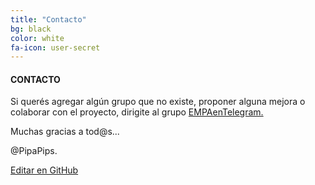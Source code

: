 ```yaml
---
title: "Contacto"
bg: black
color: white
fa-icon: user-secret
---
```

#### CONTACTO

<!---
No poner los links de t.joinchat directamente,
usar https://www.protectyourlinks.com/ para obtener
un link corto protegido por captcha
-->

Si querés agregar algún grupo que no existe, proponer alguna mejora o colaborar con el proyecto, dirigite al grupo [EMPAenTelegram.](https://www.proyl.com/5T2dFf1jP)

Muchas gracias a tod@s...         


@PipaPips.




<span class="editongithub">
	<a href="{{site.github.repository_url}}/blob/master/{{page.path}}">
		<i class="fas fa-pen"></i> Editar en GitHub
	</a>
</span>
